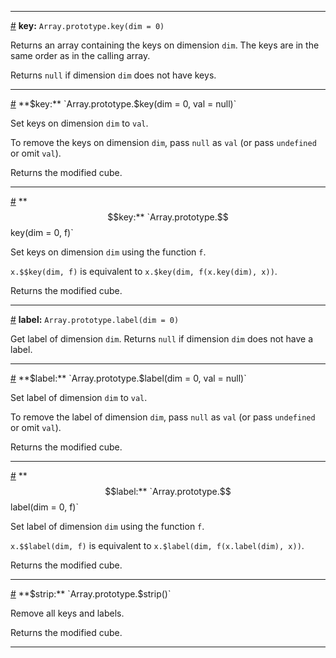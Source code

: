 
---

<a name="method_key" href="#method_key">#</a> **key:** `Array.prototype.key(dim = 0)`

Returns an array containing the keys on dimension `dim`. The keys are in the same order as in the calling array.

Returns `null` if dimension `dim` does not have keys.

---

<a name="method_set_key" href="#method_set_key">#</a> **$key:** `Array.prototype.$key(dim = 0, val = null)`

Set keys on dimension `dim` to `val`.

To remove the keys on dimension `dim`, pass `null` as `val` (or pass `undefined` or omit `val`).

Returns the modified cube.

---

<a name="method_set_set_key" href="#method_set_set_key">#</a> **$$key:** `Array.prototype.$$key(dim = 0, f)`

Set keys on dimension `dim` using the function `f`.

`x.$$key(dim, f)` is equivalent to `x.$key(dim, f(x.key(dim), x))`.

Returns the modified cube.

---

<a name="method_label" href="#method_label">#</a> **label:** `Array.prototype.label(dim = 0)`

Get label of dimension `dim`. Returns `null` if dimension `dim` does not have a label.

---

<a name="method_set_label" href="#method_set_label">#</a> **$label:** `Array.prototype.$label(dim = 0, val = null)`

Set label of dimension `dim` to `val`.

To remove the label of dimension `dim`, pass `null` as `val` (or pass `undefined` or omit `val`).

Returns the modified cube.

---

<a name="method_set_set_label" href="#method_set_set_label">#</a> **$$label:** `Array.prototype.$$label(dim = 0, f)`

Set label of dimension `dim` using the function `f`.

`x.$$label(dim, f)` is equivalent to `x.$label(dim, f(x.label(dim), x))`.

Returns the modified cube.

---

<a name="method_set_strip" href="#method_set_strip">#</a> **$strip:** `Array.prototype.$strip()`

Remove all keys and labels.

Returns the modified cube.

---